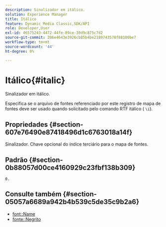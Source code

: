 ```yaml
---
description: Sinalizador em itálico.
solution: Experience Manager
title: Itálico
feature: Dynamic Media Classic,SDK/API
role: Developer,User
exl-id: 46575243-4472-44fe-89ce-30d9c875c7d2
source-git-commit: 206e4643e3926cb85b4be2189743578f88180be7
workflow-type: tm+mt
source-wordcount: '44'
ht-degree: 0%

---
```


# Itálico{#italic}

Sinalizador em itálico.

Especifica se o arquivo de fontes referenciado por este registro de mapa de fontes deve ser usado quando solicitado pelo comando RTF itálico ( `\i`).

## Propriedades {#section-607e76490e87418496d1c6763018a14f}

Sinalizador. Chave opcional do índice terciário para o mapa de fontes.

## Padrão {#section-0b88057d00ce4160929c23fbf138b309}

`0.`

## Consulte também {#section-05057a6689a942b4b539c5de35c9b2a6}

* [font::Name](r-name-font.md#reference_C55889877DC54AABB60734DCDE86EE76)
* [fonte::Negrito](../../../../../is-api/image-catalog/image-serving-api-ref/c-image-catalog-reference/c-font-map-reference/r-bold-font.md#reference-f7b017ef67574a29abfc3954ab64159c)

